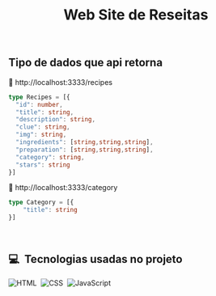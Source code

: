 
<h1 align="center">Web Site de Reseitas</h1>

<p></p>



<br/>
<h2>Tipo de dados que api  retorna</h2>


<p>🚀 http://localhost:3333/recipes</p>

```typescript
type Recipes = [{
  "id": number,
  "title": string,
  "description": string,
  "clue": string,
  "img": string,
  "ingredients": [string,string,string],
  "preparation": [string,string,string],
  "category": string,
  "stars": string
}]
```
<p>🚀 http://localhost:3333/category</p>

```typescript
type Category = [{ 
    "title": string
}]
``` 
<br/>

## 💻 &nbsp;Tecnologias usadas no projeto

![HTML](https://img.shields.io/badge/-HTML-05122A?&logo=HTML5)&nbsp;
![CSS](https://img.shields.io/badge/-CSS-05122A?&logo=CSS3&)&nbsp;
![JavaScript](https://img.shields.io/badge/-JavaScript-05122A?&logo=javascript)&nbsp;